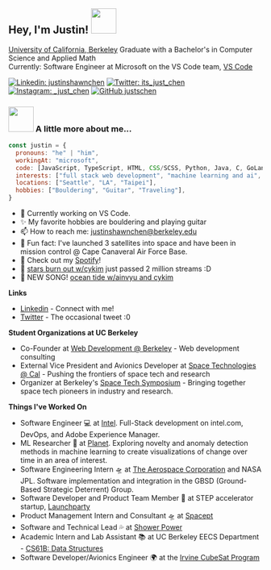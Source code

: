 
<!--
**justschen/justschen** is a ✨ _special_ ✨ repository because its `README.md` (this file) appears on your GitHub profile.

Here are some ideas to get you started:

- 🔭 I’m currently working on ...
- 🌱 I’m currently learning ...
- 👯 I’m looking to collaborate on ...
- 🤔 I’m looking for help with ...
- 💬 Ask me about ...
- 📫 How to reach me: ...
- 😄 Pronouns: ...
- ⚡ Fun fact: ...
-->

<h2> Hey, I'm Justin! <img src="https://media.giphy.com/media/mGcNjsfWAjY5AEZNw6/giphy.gif" width="50"></h2>
<p><a href="https://berkeley.edu">University of California, Berkeley</a> Graduate with a Bachelor's in Computer Science and Applied Math</br>Currently: Software Engineer at Microsoft on the VS Code team, <a href="https://www.code.visualstudio.com">VS Code</a> 
</p>

[![Linkedin: justinshawnchen](https://img.shields.io/badge/-justinshawnchen-blue?style=flat-square&logo=Linkedin&logoColor=white&link=https://www.linkedin.com/in/justinshawnchen/)](https://www.linkedin.com/in/justinshawnchen/)
[![Twitter: its_just_chen](https://img.shields.io/twitter/follow/its_just_chen?style=social)](https://twitter.com/its_just_chen)
[![Instagram: _just_chen](https://img.shields.io/badge/@_just_chen_-red?style=flat-square&logo=Instagram&logoColor=white)](https://www.instagram.com/_just_chen_)
[![GitHub justschen](https://img.shields.io/github/followers/justschen?label=follow&style=social)](https://github.com/justschen)

### <img src="https://media.giphy.com/media/VgCDAzcKvsR6OM0uWg/giphy.gif" width="50"> A little more about me...  

```javascript
const justin = {
  pronouns: "he" | "him",
  workingAt: "microsoft",
  code: [JavaScript, TypeScript, HTML, CSS/SCSS, Python, Java, C, GoLang, Dart],
  interests: ["full stack web development", "machine learning and ai", "aerospace and space tech"],
  locations: ["Seattle", "LA", "Taipei"],
  hobbies: ["Bouldering", "Guitar", "Traveling"],
}
```

- 🔭 Currently working on VS Code.
- ✨ My favorite hobbies are bouldering and playing guitar
- 📫 How to reach me: justinshawnchen@berkeley.edu
- 🚀 Fun fact: I've launched 3 satellites into space and have been in mission control @ Cape Canaveral Air Force Base.
- 🎸 Check out my [Spotify](https://open.spotify.com/artist/0JyJ6hyu6CYpX6AKH9e5bv?si=Xisv5N3LQkeuJoTcbjKFyw)!
- 🌃 [stars burn out w/cykim](https://open.spotify.com/track/2gHqZLWUSnUiM0pFgVQKl4?si=9dae81afeac1493b) just passed 2 million streams :D
- 🌊 NEW SONG! [ocean tide w/ainvyu and cykim ](https://open.spotify.com/track/7GJh3oth9dsO569VvP7NtJ?si=fc9a372982c1451e)

**Links**
- [Linkedin](https://linkedin.com/in/justinshawnchen/) - Connect with me!
- [Twitter](https://twitter.com/its_just_chen) - The occasional tweet :0


**Student Organizations at UC Berkeley**
- Co-Founder at [Web Development @ Berkeley](https://webatberkeley.org) - Web development consulting
- External Vice President and Avionics Developer at [Space Technologies @ Cal](https://stac.studentorg.berkeley.edu) - Pushing the frontiers of space tech and research
- Organizer at Berkeley's [Space Tech Symposium](https://stac.studentorg.berkeley.edu/sts3) - Bringing together space tech pioneers in industry and research.


**Things I've Worked On**
- Software Engineer 💻 at [Intel](https://intel.com). Full-Stack development on intel.com, DevOps, and Adobe Experience Manager.
- ML Researcher 🤖 at [Planet](https://www.planet.com/company/). Exploring novelty and anomaly detection methods in machine learning to create visualizations of change over time in an area of interest.
- Software Engineering Intern 🛸 at [The Aerospace Corporation](https://aerospace.org/) and NASA JPL. Software implementation and integration in the GBSD (Ground-Based Strategic Deterrent) Group.
- Software Developer and Product Team Member 🚀 at STEP accelerator startup, [Launchparty](https://www.launchpartyvc.com/)
- Product Management Intern and Consultant 🛸 at [Spacept](http://spacept.com)
- Software and Technical Lead 💦 at [Shower Power](https://alyssazhang.me/Shower-Power-App-9bb7bf6ac6904cd28de9b31619fda00e)
- Academic Intern and Lab Assistant 📚 at UC Berkeley EECS Department - [CS61B: Data Structures](http://fa20.datastructur.es/)
- Software Developer/Avionics Engineer 🌍 at the [Irvine CubeSat Program](https://www.irvinecubesat.org/)
